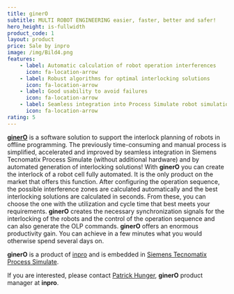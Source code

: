 ```yaml
---
title: ginerO
subtitle: MULTI ROBOT ENGINEERING easier, faster, better and safer!
hero_height: is-fullwidth
product_code: 1
layout: product
price: Sale by inpro
image: /img/Bild4.png
features:
    - label: Automatic calculation of robot operation interferences
      icon: fa-location-arrow
    - label: Robust algorithms for optimal interlocking solutions
      icon: fa-location-arrow
    - label: Good usability to avoid failures
      icon: fa-location-arrow
    - label: Seamless integration into Process Simulate robot simulation system
      icon: fa-location-arrow
rating: 5
---
```


[**ginerO**](https://www.inpro.de/ginero/) is a software solution to support the interlock planning of robots in offline programming. The previously time-consuming and manual process is simplified, accelerated and improved by seamless integration in Siemens Tecnomatix Process Simulate (without additional hardware) and by automated generation of interlocking solutions!
With **ginerO** you can create the interlock of a robot cell fully automated. It is the only product on the market that offers this function. After configuring the operation sequence, the possible interference zones are calculated automatically and the best interlocking solutions are calculated in seconds. From these, you can choose the one with the utilization and cycle time that best meets your requirements.  **ginerO** creates the necessary synchronization signals for the interlocking of the robots and the control of the operation sequence and can also generate the OLP commands. **ginerO** offers an enormous productivity gain. You can achieve in a few minutes what you would otherwise spend several days on. 

**ginerO** is a product of [inpro](https://www.inpro.de) and is embedded in [Siemens Tecnomatix Process Simulate](https://www.plm.automation.siemens.com/global/en/products/tecnomatix/). 

If you are interested, please contact [Patrick Hunger](mailto:Patrick.hunger@inpro.de), **ginerO** product manager at **inpro**.
